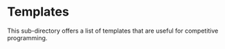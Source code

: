 # Templates
This sub-directory offers a list of templates that are useful for competitive programming.
